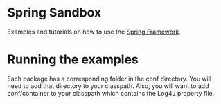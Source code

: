 Spring Sandbox
==============

Examples and tutorials on how to use the [Spring Framework](http://www.springsource.org/about).


# Running the examples

Each package has a corresponding folder in the conf directory.  You will need to add that
directory to your classpath.  Also, you will want to add conf/container to your classpath
which contains the Log4J property file.
